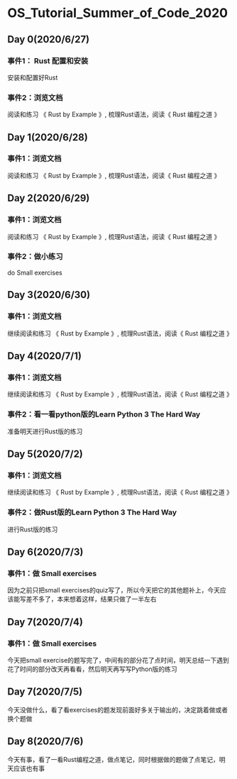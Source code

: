 # OS_Tutorial_Summer_of_Code_2020


## Day 0(2020/6/27)

### 事件1： Rust 配置和安装

安装和配置好Rust

### 事件2：浏览文档

阅读和练习 《 Rust by Example 》, 梳理Rust语法，阅读《 Rust 编程之道 》


## Day 1(2020/6/28)


### 事件1：浏览文档

阅读和练习 《 Rust by Example 》, 梳理Rust语法，阅读《 Rust 编程之道 》

## Day 2(2020/6/29)


### 事件1：浏览文档

阅读和练习 《 Rust by Example 》, 梳理Rust语法，阅读《 Rust 编程之道 》

### 事件2：做小练习

do Small exercises 

## Day 3(2020/6/30)


### 事件1：浏览文档

继续阅读和练习 《 Rust by Example 》, 梳理Rust语法，阅读《 Rust 编程之道 》

## Day 4(2020/7/1)


### 事件1：浏览文档

继续阅读和练习 《 Rust by Example 》, 梳理Rust语法，阅读《 Rust 编程之道 》

### 事件2：看一看python版的Learn Python 3 The Hard Way

准备明天进行Rust版的练习

## Day 5(2020/7/2)


### 事件1：浏览文档

继续阅读和练习 《 Rust by Example 》, 梳理Rust语法，阅读《 Rust 编程之道 》

### 事件2：做Rust版的Learn Python 3 The Hard Way

进行Rust版的练习

## Day 6(2020/7/3)


### 事件1：做 Small exercises

因为之前只把small exercises的quiz写了，所以今天把它的其他题补上，今天应该能写差不多了，本来想着这样，结果只做了一半左右

## Day 7(2020/7/4)


### 事件1：做 Small exercises

今天把small exercise的题写完了，中间有的部分花了点时间，明天总结一下遇到花了时间的部分改天再看看，然后明天再写写Python版的练习


## Day 7(2020/7/5)


今天没做什么，看了看exercises的题发现前面好多关于输出的，决定跳着做或者换个题做


## Day 8(2020/7/6)

今天有事，看了一看Rust编程之道，做点笔记，同时根据做的题做了点笔记，明天应该也有事





